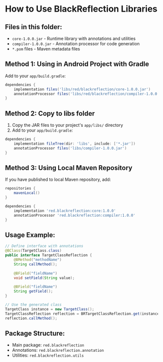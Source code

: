 # How to Use BlackReflection Libraries

## Files in this folder:
- `core-1.0.0.jar` - Runtime library with annotations and utilities
- `compiler-1.0.0.jar` - Annotation processor for code generation
- `*.pom` files - Maven metadata files

## Method 1: Using in Android Project with Gradle

Add to your `app/build.gradle`:

```gradle
dependencies {
    implementation files('libs/red/blackreflection/core-1.0.0.jar')
    annotationProcessor files('libs/red/blackreflection/compiler-1.0.0.jar')
}
```

## Method 2: Copy to libs folder

1. Copy the JAR files to your project's `app/libs/` directory
2. Add to your `app/build.gradle`:

```gradle
dependencies {
    implementation fileTree(dir: 'libs', include: ['*.jar'])
    annotationProcessor files('libs/compiler-1.0.0.jar')
}
```

## Method 3: Using Local Maven Repository

If you have published to local Maven repository, add:

```gradle
repositories {
    mavenLocal()
}

dependencies {
    implementation 'red.blackreflection:core:1.0.0'
    annotationProcessor 'red.blackreflection:compiler:1.0.0'
}
```

## Usage Example:

```java
// Define interface with annotations
@BClass(TargetClass.class)
public interface TargetClassReflection {
    @BMethod("methodName")
    String callMethod();
    
    @BField("fieldName")
    void setField(String value);
    
    @BField("fieldName")
    String getField();
}

// Use the generated class
TargetClass instance = new TargetClass();
TargetClassReflection reflection = BRTargetClassReflection.get(instance);
reflection.callMethod();
```

## Package Structure:
- Main package: `red.blackreflection`
- Annotations: `red.blackreflection.annotation`
- Utilities: `red.blackreflection.utils`